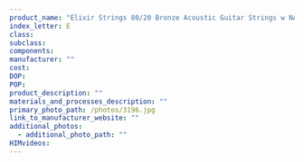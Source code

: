 ```yaml
---
product_name: "Elixir Strings 80/20 Bronze Acoustic Guitar Strings w NANOWEB Coating, Light"
index_letter: E
class: 
subclass: 
components:
manufacturer: ""
cost: 
DOP: 
POP: 
product_description: ""
materials_and_processes_description: ""
primary_photo_path: /photos/3196.jpg
link_to_manufacturer_website: ""
additional_photos:
  - additional_photo_path: ""
HIMvideos:
---
```

